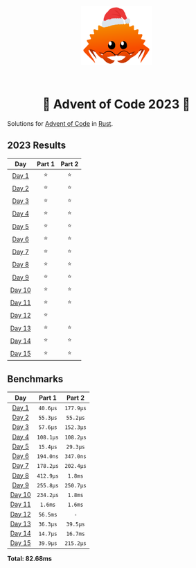 <div align="center"><img src="./.assets/christmas_ferris.png" width="164"></div>

&nbsp;

<h1 align="center" > 🎄 Advent of Code 2023 🎄</h1>

Solutions for [Advent of Code](https://adventofcode.com/) in [Rust](https://www.rust-lang.org/).

<!--- advent_readme_stars table --->
## 2023 Results

| Day | Part 1 | Part 2 |
| :---: | :---: | :---: |
| [Day 1](https://adventofcode.com/2023/day/1) | ⭐ | ⭐ |
| [Day 2](https://adventofcode.com/2023/day/2) | ⭐ | ⭐ |
| [Day 3](https://adventofcode.com/2023/day/3) | ⭐ | ⭐ |
| [Day 4](https://adventofcode.com/2023/day/4) | ⭐ | ⭐ |
| [Day 5](https://adventofcode.com/2023/day/5) | ⭐ | ⭐ |
| [Day 6](https://adventofcode.com/2023/day/6) | ⭐ | ⭐ |
| [Day 7](https://adventofcode.com/2023/day/7) | ⭐ | ⭐ |
| [Day 8](https://adventofcode.com/2023/day/8) | ⭐ | ⭐ |
| [Day 9](https://adventofcode.com/2023/day/9) | ⭐ | ⭐ |
| [Day 10](https://adventofcode.com/2023/day/10) | ⭐ | ⭐ |
| [Day 11](https://adventofcode.com/2023/day/11) | ⭐ | ⭐ |
| [Day 12](https://adventofcode.com/2023/day/12) | ⭐ |   |
| [Day 13](https://adventofcode.com/2023/day/13) | ⭐ | ⭐ |
| [Day 14](https://adventofcode.com/2023/day/14) | ⭐ | ⭐ |
| [Day 15](https://adventofcode.com/2023/day/15) | ⭐ | ⭐ |
<!--- advent_readme_stars table --->

<!--- benchmarking table --->
## Benchmarks

| Day | Part 1 | Part 2 |
| :---: | :---: | :---:  |
| [Day 1](./src/bin/01.rs) | `40.6µs` | `177.9µs` |
| [Day 2](./src/bin/02.rs) | `55.3µs` | `55.2µs` |
| [Day 3](./src/bin/03.rs) | `57.6µs` | `152.3µs` |
| [Day 4](./src/bin/04.rs) | `108.1µs` | `108.2µs` |
| [Day 5](./src/bin/05.rs) | `15.4µs` | `29.3µs` |
| [Day 6](./src/bin/06.rs) | `194.0ns` | `347.0ns` |
| [Day 7](./src/bin/07.rs) | `178.2µs` | `202.4µs` |
| [Day 8](./src/bin/08.rs) | `412.9µs` | `1.8ms` |
| [Day 9](./src/bin/09.rs) | `255.8µs` | `250.7µs` |
| [Day 10](./src/bin/10.rs) | `234.2µs` | `1.8ms` |
| [Day 11](./src/bin/11.rs) | `1.6ms` | `1.6ms` |
| [Day 12](./src/bin/12.rs) | `56.5ms` | `-` |
| [Day 13](./src/bin/13.rs) | `36.3µs` | `39.5µs` |
| [Day 14](./src/bin/14.rs) | `14.7µs` | `16.7ms` |
| [Day 15](./src/bin/15.rs) | `39.9µs` | `215.2µs` |

**Total: 82.68ms**
<!--- benchmarking table --->
